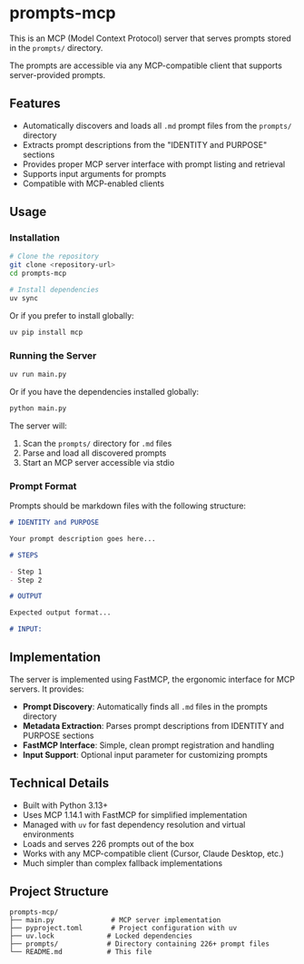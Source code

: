 # prompts-mcp

This is an MCP (Model Context Protocol) server that serves prompts stored in the `prompts/` directory.

The prompts are accessible via any MCP-compatible client that supports server-provided prompts.

## Features

- Automatically discovers and loads all `.md` prompt files from the `prompts/` directory
- Extracts prompt descriptions from the "IDENTITY and PURPOSE" sections
- Provides proper MCP server interface with prompt listing and retrieval
- Supports input arguments for prompts
- Compatible with MCP-enabled clients

## Usage

### Installation

```bash
# Clone the repository
git clone <repository-url>
cd prompts-mcp

# Install dependencies
uv sync
```

Or if you prefer to install globally:

```bash
uv pip install mcp
```

### Running the Server

```bash
uv run main.py
```

Or if you have the dependencies installed globally:

```bash
python main.py
```

The server will:
1. Scan the `prompts/` directory for `.md` files
2. Parse and load all discovered prompts
3. Start an MCP server accessible via stdio

### Prompt Format

Prompts should be markdown files with the following structure:

```markdown
# IDENTITY and PURPOSE

Your prompt description goes here...

# STEPS

- Step 1
- Step 2

# OUTPUT

Expected output format...

# INPUT:
```

## Implementation

The server is implemented using FastMCP, the ergonomic interface for MCP servers. It provides:

- **Prompt Discovery**: Automatically finds all `.md` files in the prompts directory
- **Metadata Extraction**: Parses prompt descriptions from IDENTITY and PURPOSE sections
- **FastMCP Interface**: Simple, clean prompt registration and handling
- **Input Support**: Optional input parameter for customizing prompts

## Technical Details

- Built with Python 3.13+
- Uses MCP 1.14.1 with FastMCP for simplified implementation
- Managed with `uv` for fast dependency resolution and virtual environments
- Loads and serves 226 prompts out of the box
- Works with any MCP-compatible client (Cursor, Claude Desktop, etc.)
- Much simpler than complex fallback implementations

## Project Structure

```
prompts-mcp/
├── main.py              # MCP server implementation
├── pyproject.toml       # Project configuration with uv
├── uv.lock             # Locked dependencies
├── prompts/            # Directory containing 226+ prompt files
└── README.md           # This file
```
